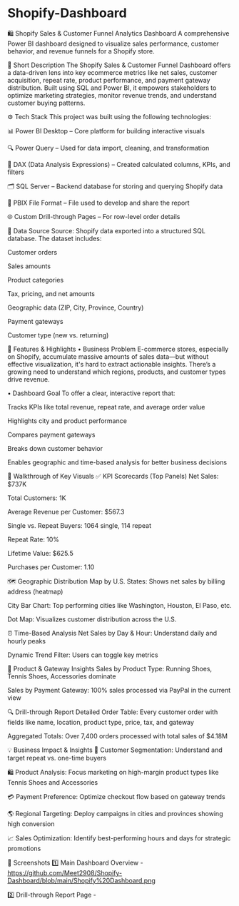 # Shopify-Dashboard
🛍️ Shopify Sales & Customer Funnel Analytics Dashboard
A comprehensive Power BI dashboard designed to visualize sales performance, customer behavior, and revenue funnels for a Shopify store.

📌 Short Description
The Shopify Sales & Customer Funnel Dashboard offers a data-driven lens into key ecommerce metrics like net sales, customer acquisition, repeat rate, product performance, and payment gateway distribution. Built using SQL and Power BI, it empowers stakeholders to optimize marketing strategies, monitor revenue trends, and understand customer buying patterns.

⚙️ Tech Stack
This project was built using the following technologies:

📊 Power BI Desktop – Core platform for building interactive visuals

🔍 Power Query – Used for data import, cleaning, and transformation

🧮 DAX (Data Analysis Expressions) – Created calculated columns, KPIs, and filters

🗂️ SQL Server – Backend database for storing and querying Shopify data

📁 PBIX File Format – File used to develop and share the report

🌐 Custom Drill-through Pages – For row-level order details

🧩 Data Source
Source: Shopify data exported into a structured SQL database.
The dataset includes:

Customer orders

Sales amounts

Product categories

Tax, pricing, and net amounts

Geographic data (ZIP, City, Province, Country)

Payment gateways

Customer type (new vs. returning)

🌟 Features & Highlights
• Business Problem
E-commerce stores, especially on Shopify, accumulate massive amounts of sales data—but without effective visualization, it's hard to extract actionable insights. There’s a growing need to understand which regions, products, and customer types drive revenue.

• Dashboard Goal
To offer a clear, interactive report that:

Tracks KPIs like total revenue, repeat rate, and average order value

Highlights city and product performance

Compares payment gateways

Breaks down customer behavior

Enables geographic and time-based analysis for better business decisions

🚀 Walkthrough of Key Visuals
✅ KPI Scorecards (Top Panels)
Net Sales: $737K

Total Customers: 1K

Average Revenue per Customer: $567.3

Single vs. Repeat Buyers: 1064 single, 114 repeat

Repeat Rate: 10%

Lifetime Value: $625.5

Purchases per Customer: 1.10

🗺️ Geographic Distribution
Map by U.S. States: Shows net sales by billing address (heatmap)

City Bar Chart: Top performing cities like Washington, Houston, El Paso, etc.

Dot Map: Visualizes customer distribution across the U.S.

⏰ Time-Based Analysis
Net Sales by Day & Hour: Understand daily and hourly peaks

Dynamic Trend Filter: Users can toggle key metrics

🛒 Product & Gateway Insights
Sales by Product Type: Running Shoes, Tennis Shoes, Accessories dominate

Sales by Payment Gateway: 100% sales processed via PayPal in the current view

🔍 Drill-through Report
Detailed Order Table: Every customer order with fields like name, location, product type, price, tax, and gateway

Aggregated Totals: Over 7,400 orders processed with total sales of $4.18M

💡 Business Impact & Insights
🧠 Customer Segmentation: Understand and target repeat vs. one-time buyers

🛍️ Product Analysis: Focus marketing on high-margin product types like Tennis Shoes and Accessories

💳 Payment Preference: Optimize checkout flow based on gateway trends

🌎 Regional Targeting: Deploy campaigns in cities and provinces showing high conversion

📈 Sales Optimization: Identify best-performing hours and days for strategic promotions

📸 Screenshots
1️⃣ Main Dashboard Overview - https://github.com/Meet2908/Shopify-Dashboard/blob/main/Shopify%20Dashboard.png

2️⃣ Drill-through Report Page -
